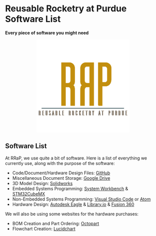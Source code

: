 # Reusable Rocketry at Purdue Software List

**Every piece of software you might need**

<p align="center"><img src="resources/RRaPTransCropped.png" width="300" height="300"></p>

## Software List

At RRaP, we use quite a bit of software. Here is a list of everything we currently use, along with the purpose of the software:

- Code/Document/Hardware Design Files: [GitHub](https://github.com/reusable-rocketry-at-purdue)
- Miscellaneous Document Storage: [Google Drive](https://drive.google.com/open?id=1jbesLVoA405aJkbJn9gbSqG1fkoI6BSd)
- 3D Model Design: [Solidworks](https://www.solidworks.com/)
- Embedded Systems Programming: [System Workbench](https://www.st.com/en/development-tools/sw4stm32.html) & [STM32CubeMX](https://www.st.com/en/development-tools/stm32cubemx.html)
- Non-Embedded Systems Programming: [Visual Studio Code](https://code.visualstudio.com/) or [Atom](https://atom.io/)
- Hardware Design: [Autodesk Eagle](https://www.autodesk.com/products/eagle/overview?mktvar002=695723&&mkwid=sJkWkQvNG%7cpcrid%7c316454056240%7cpkw%7cautodesk%20eagle%7cpmt%7ce%7cpdv%7cc%7cslid%7c%7cpgrid%7c37821440599%7cptaid%7ckwd-278053651839%7c&intent=EAGLE+Brand&utm_medium=cpc&utm_source=google&utm_campaign=GGL_EAGLE_US_BR_SEM_EXACT&utm_term=autodesk%20eagle&utm_content=sJkWkQvNG%7cpcrid%7c316454056240%7cpkw%7cautodesk%20eagle%7cpmt%7ce%7cpdv%7cc%7cslid%7c%7cpgrid%7c37821440599%7cptaid%7ckwd-278053651839%7c&addisttype=g&s_kwcid=AL!8131199977!3!316454056240!e!!g!!autodesk%20eagle&gclid=CjwKCAiAnsnjBRB6EiwATkM1XpRMqgSi32UZm_A29jk6qx6hkgCzvugWABILgmPZh8C1BgSnSJP8CxoCGkgQAvD_BwE&gclsrc=aw.ds) & [Library.io](https://library.io/) & [Fusion 360](https://www.autodesk.com/products/fusion-360/overview?mktvar002=1028553&&mkwid=s6G86eZ0j%7cpcrid%7c308334536373%7cpkw%7cfusion%20360%7cpmt%7ce%7cpdv%7cc%7cslid%7c%7cpgrid%7c64140214467%7cptaid%7ckwd-330308867034%7c&intent=&utm_medium=cpc&utm_source=google&utm_campaign=GGL_Fusion+360_US_BR_SEM_EXACT&utm_term=fusion%20360&utm_content=s6G86eZ0j%7cpcrid%7c308334536373%7cpkw%7cfusion%20360%7cpmt%7ce%7cpdv%7cc%7cslid%7c%7cpgrid%7c64140214467%7cptaid%7ckwd-330308867034%7c&addisttype=g&s_kwcid=AL!8131199977!3!308334536373!e!!g!!fusion%20360&gclid=CjwKCAiAnsnjBRB6EiwATkM1Xg5n4KVrpG8T_nlPqxzm2QtlfVgv1Gc7pEKBAXv3KA_dRRiyLCj2dhoCYHgQAvD_BwE&gclsrc=aw.ds)

We will also be using some websites for the hardware purchases:

- BOM Creation and Part Ordering: [Octopart](https://octopart.com/)
- Flowchart Creation: [Lucidchart](https://lucidchart.com)